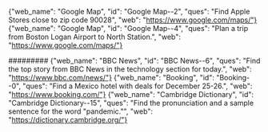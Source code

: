 
{"web_name": "Google Map", "id": "Google Map--2", "ques": "Find Apple Stores close to zip code 90028", "web": "https://www.google.com/maps/"}
{"web_name": "Google Map", "id": "Google Map--4", "ques": "Plan a trip from Boston Logan Airport to North Station.", "web": "https://www.google.com/maps/"}

######### 
{"web_name": "BBC News", "id": "BBC News--6", "ques": "Find the top story from BBC News in the technology section for today.", "web": "https://www.bbc.com/news/"}
{"web_name": "Booking", "id": "Booking--0", "ques": "Find a Mexico hotel with deals for December 25-26.", "web": "https://www.booking.com/"}
{"web_name": "Cambridge Dictionary", "id": "Cambridge Dictionary--15", "ques": "Find the pronunciation and a sample sentence for the word \"pandemic.\"", "web": "https://dictionary.cambridge.org/"}

